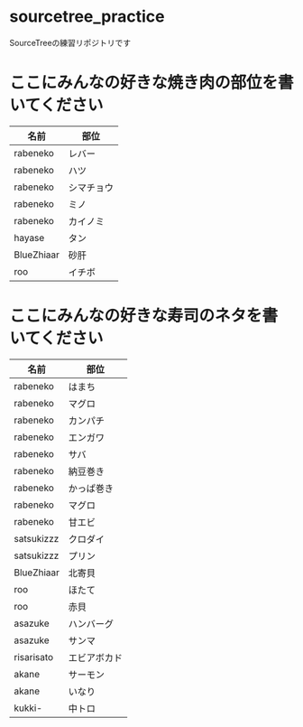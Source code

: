 # sourcetree_practice
SourceTreeの練習リポジトリです

# ここにみんなの好きな焼き肉の部位を書いてください

| 名前 | 部位 |
| ---- | ---- |
| rabeneko | レバー |
| rabeneko | ハツ |
| rabeneko | シマチョウ |
| rabeneko | ミノ |
| rabeneko | カイノミ |
| hayase | タン |
| BlueZhiaar | 砂肝 |
| roo | イチボ |

# ここにみんなの好きな寿司のネタを書いてください

| 名前 | 部位 |
| ---- | ---- |
| rabeneko | はまち |
| rabeneko | マグロ |
| rabeneko | カンパチ |
| rabeneko | エンガワ |
| rabeneko | サバ |
| rabeneko | 納豆巻き |
| rabeneko | かっぱ巻き |
| rabeneko | マグロ |
| rabeneko | 甘エビ |
| satsukizzz | クロダイ |
| satsukizzz | プリン |
| BlueZhiaar | 北寄貝 |
| roo | ほたて |
| roo | 赤貝 |
| asazuke | ハンバーグ |
| asazuke | サンマ |
| risarisato | エビアボカド|
| akane | サーモン |
| akane | いなり |
| kukki- | 中トロ |
